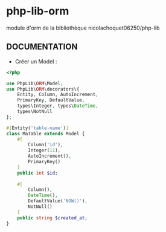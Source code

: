 # php-lib-orm
module d'orm de la bibliothèque nicolachoquet06250/php-lib

## DOCUMENTATION

- Créer un Model :

```php
<?php

use PhpLib\ORM\Model;
use PhpLib\ORM\decorators\{
    Entity, Column, AutoIncrement, 
    PrimaryKey, DefaultValue,
    types\Integer, types\DateTime, 
    types\NotNull
};

#[Entity('table-name')]
class MaTable extends Model {
    #[
        Column('id'),
        Integer(11),
        AutoIncrement(),
        PrimaryKey()
    ]
    public int $id; 
    
    #[
        Column(),
        DateTime(),
        DefaultValue('NOW()'),
        NotNull()
    ]
    public string $created_at;
}
```